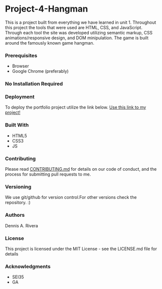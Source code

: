 # Project-4-Hangman
This is a project built from everything we have learned in unit 1. Throughout this project the tools that were used are HTML, CSS, and JavaScript. Through each tool the site was developed utilizing semantic markup, CSS animations/responsive design, and DOM minipulation. The game is built around the famously known game hangman. 

### Prerequisites ###
* Browser
* Google Chrome (preferably)

### __No Installation Required__ ###

### Deployment ###
To deploy the portfolio project utilize the link below.
[Use this link to my project!](https://d-riv.github.io/Project-4-Hangman/)

### Built With ###
* HTML5
* CSS3
* JS

### Contributing ###
Please read [CONTRIBUTING.md](https://gist.github.com/PurpleBooth/b24679402957c63ec426) for details on our code of conduct, and the process for submitting pull requests to me.

### Versioning ###
We use git/github for version control.For other versions check the repository. :)

### Authors ###
Dennis A. Rivera

### License ###
This project is licensed under the MIT License - see the LICENSE.md file for details

### Acknowledgments ###
* SEI35
* GA 